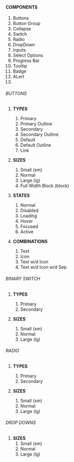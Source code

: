 #### COMPONENTS
1. Buttons
2. Button Group
3. Collapse
2. Switch
3. Radio
4. DropDown
5. Inputs
6. Select Options
7. Progress Bar
8. Tooltip
9. Badge
10. ALert
11. 
###### BUTTONS 
1. **TYPES**
    1. Primary
    2. Primary Outline
    3. Secondary
    4. Secondary Outline
    5. Default
    6. Default Outline
    7. Link

2. **SIZES**
    1. Small (sm)
    2. Normal
    3. Large (lg)
    4. Full Width Block (block)

3. **STATES**
    1. Normal
    2. Disabled
    3. Loading
    4. Hover
    5. Focused
    6. Active

4. **COMBINATIONS**
    1. Text
    2. Icon
    3. Text w/d Icon
    4. Text w/d Icon w/d Sep
    
###### BINARY SWITCH
1. **TYPES**
    1. Primary
    2. Secondary
    
1. **SIZES**
    1. Small (sm)
    2. Normal
    3. Large (lg)

###### RADIO
1. **TYPES**
    1. Primary
    2. Secondary
    
1. **SIZES**
    1. Small (sm)
    2. Normal
    3. Large (lg)
    
###### DROP DOWNS    
1. **SIZES**
    1. Small (sm)
    2. Normal
    3. Large (lg)
